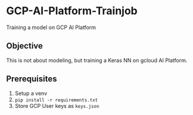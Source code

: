 # GCP-AI-Platform-Trainjob
Training a model on GCP AI Platform

## Objective
This is not about modeling, but training a Keras NN on gcloud AI Platform.

## Prerequisites
1) Setup a venv
2) `pip install -r requirements.txt`
3) Store GCP User keys as `keys.json`
